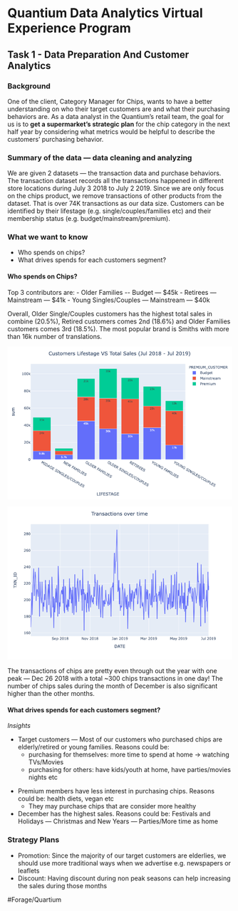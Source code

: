 # Quantium Data Analytics Virtual Experience Program 
## Task 1 - Data Preparation And Customer Analytics 
### Background
One of the client, Category Manager for Chips, wants to have a better understanding on who their target customers are and what their purchasing behaviors are. As a data analyst in the Quantium’s retail team, the goal for us is to **get a supermarket’s strategic plan** for the chip category in the next half year by considering what metrics would be helpful to describe the customers’ purchasing behavior.

### Summary of the data — data cleaning and analyzing 
We are given 2 datasets — the transaction data and purchase behaviors. The transaction dataset records all the transactions happened in different store locations during July 3 2018 to July 2 2019. Since we are only focus on the chips product, we remove transactions of other products from the dataset. That is over 74K transactions as our data size. Customers can be identified by their lifestage (e.g. single/couples/families etc) and their membership status (e.g. budget/mainstream/premium). 

### What we want to know
- Who spends on chips?
- What drives spends for each customers segment?

#### Who spends on Chips? 
Top 3 contributors are:
	- Older Families -- Budget — $45k
	- Retirees — Mainstream — $41k
	- Young Singles/Couples — Mainstream — $40k

Overall, Older Single/Couples customers has the highest total sales in combine (20.5%), Retired customers comes 2nd (18.6%) and Older Families customers comes 3rd (18.5%). The most popular brand is Smiths with more than 16k number of translations. 

![](Task%201/Unknown%202.png)


![](Task%201/Transactions%20over%20time%202.png)

The transactions of chips are pretty even through out the year with one peak — Dec 26 2018 with a total ~300 chips transactions in one day! The number of chips sales during the month of December is also significant higher than the other months. 


#### What drives spends for each customers segment?
*Insights*
- Target customers — Most of our customers who purchased chips are elderly/retired or young families. Reasons could be: 
	- purchasing for themselves: more time to spend at home -> watching TVs/Movies 
	- purchasing for others: have kids/youth at home, have parties/movies nights etc
* Premium members have less interest in purchasing chips. Reasons could be: health diets, vegan etc
	* They may purchase chips that are consider more healthy 
* December has the highest sales. Reasons could be: Festivals and Holidays — Christmas and New Years — Parties/More time as home 

### Strategy Plans 
- Promotion: Since the majority of our target customers are elderlies, we should use more traditional ways when we advertise e.g. newspapers or leaflets
- Discount: Having discount during non peak seasons can help increasing the sales during those months 

#Forage/Quartium
